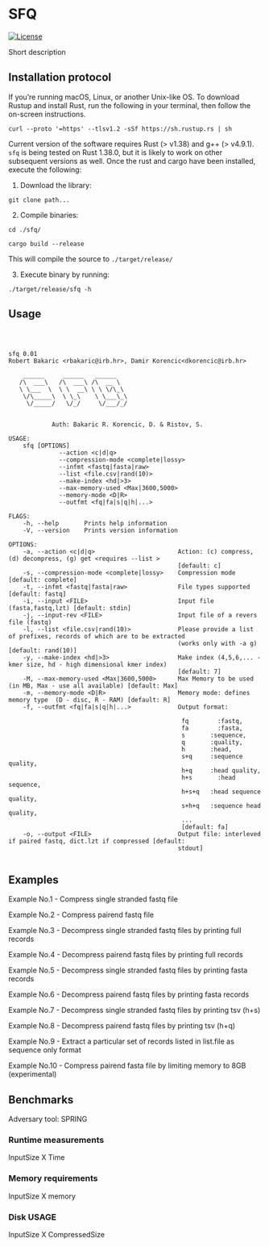 # SFQ

[![License](https://img.shields.io/badge/license-MIT-blue.svg)](https://github.com/RobertBakaric/susq-rust/blob/master/LICENSE)

Short description

## Installation protocol


If you’re running macOS, Linux, or another Unix-like OS. To download Rustup and install Rust, run the following in your terminal, then follow the on-screen instructions.
```
curl --proto '=https' --tlsv1.2 -sSf https://sh.rustup.rs | sh
```
Current version of the software requires Rust (> v1.38) and g++ (> v4.9.1). `sfq` is being tested on Rust 1.38.0, but it is likely to work on other subsequent versions as well. Once the rust and cargo have been installed, execute the following:

1. Download the library:

```
git clone path...
```
2. Compile binaries:


```
cd ./sfq/

cargo build --release
```

This will compile the source to `./target/release/`

3. Execute binary by running:

```
./target/release/sfq -h
```

## Usage

```



sfq 0.01
Robert Bakaric <rbakaric@irb.hr>, Damir Korencic<dkorencic@irb.hr>

    ______     ______   ______    	
   /\  ___\   /\  ___\ /\  __ \   	
   \ \___  \  \ \  __\ \ \ \/\_\  	
    \/\_____\  \ \_\    \ \___\_\ 	
     \/_____/   \/_/     \/___/_/ 	


            Auth: Bakaric R. Korencic, D. & Ristov, S.

USAGE:
    sfq [OPTIONS]
              --action <c|d|q>
              --compression-mode <complete|lossy>
              --infmt <fastq|fasta|raw>
              --list <file.csv|rand(10)>
              --make-index <hd|>3>
              --max-memory-used <Max|3600,5000>
              --memory-mode <D|R>
              --outfmt <fq|fa|s|q|h|...>

FLAGS:
    -h, --help       Prints help information
    -V, --version    Prints version information

OPTIONS:
    -a, --action <c|d|q>                       Action: (c) compress, (d) decompress, (g) get <requires --list >
                                               [default: c]
    -s, --compression-mode <complete|lossy>    Compression mode [default: complete]
    -t, --infmt <fastq|fasta|raw>              File types supported [default: fastq]
    -i, --input <FILE>                         Input file (fasta,fastq,lzt) [default: stdin]
    -j, --input-rev <FILE>                     Input file of a revers file (fastq)
    -l, --list <file.csv|rand(10)>             Please provide a list of prefixes, records of which are to be extracted
                                               (works only with -a g) [default: rand(10)]
    -y, --make-index <hd|>3>                   Make index (4,5,6,... - kmer size, hd - high dimensional kmer index)
                                               [default: 7]
    -M, --max-memory-used <Max|3600,5000>      Max Memory to be used (in MB, Max - use all available) [default: Max]
    -m, --memory-mode <D|R>                    Memory mode: defines memory type  (D - disc, R - RAM) [default: R]
    -f, --outfmt <fq|fa|s|q|h|...>             Output format:

                                               	fq   	  :fastq,
                                               	fa  	  :fasta,
                                               	s       :sequence,
                                               	q       :quality,
                                               	h  	    :head,
                                               	s+q   	:sequence quality,
                                               	h+q   	:head quality,
                                               	h+s  	  :head sequence,
                                               	h+s+q  	:head sequence quality,
                                               	s+h+q  	:sequence head quality,
                                               	...
                                                [default: fa]
    -o, --output <FILE>                        Output file: interleved if paired fastq, dict.lzt if compressed [default:
                                               stdout]


```

## Examples

Example No.1 - Compress single stranded fastq file

Example No.2 - Compress pairend fastq file

Example No.3 - Decompress single stranded fastq files by printing full records

Example No.4 - Decompress pairend fastq files by printing full records

Example No.5 - Decompress single stranded fastq files by printing fasta records

Example No.6 - Decompress pairend fastq files by printing fasta records

Example No.7 - Decompress single stranded fastq files by printing tsv (h+s)

Example No.8 - Decompress pairend fastq files by printing tsv (h+q)

Example No.9 - Extract a particular set of records listed in list.file as sequence only format

Example No.10 - Compress pairend fasta file by limiting memory to 8GB (experimental)


## Benchmarks

Adversary tool: SPRING


### Runtime measurements


InputSize X Time

### Memory requirements  

InputSize X memory


### Disk USAGE

 InputSize X CompressedSize
